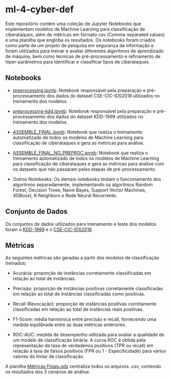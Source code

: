 # ml-4-cyber-def

Este repositório contém uma coleção de Jupyter Notebooks que implementam modelos de Machine Learning para classificação de ciberataques, além de métricas em formato csv (Comma-separated values) e uma planilha que engloba os resultados. Os notebooks foram criados como parte de um projeto de pesquisa em segurança da informação e foram utilizados para treinar e avaliar diferentes algoritmos de aprendizado de máquina, bem como técnicas de pré-processamento e refinamento de hiper-parâmetros para identificar e classificar tipos de ciberataques.

## Notebooks

- [preprocessing.ipynb](Programas/preprocessing.ipynb): Notebook responsável pela preparação e pré-processamento dos dados do dataset CSE-CIC-IDS2018 utilizados no treinamento dos modelos.

- [preprocessing-kdd.ipynb](Programas/preprocessing-kdd.ipynb): Notebook responsável pela preparação e pré-processamento dos dados do dataset KDD-1999 utilizados no treinamento dos modelos.

- [ASSEMBLE_FINAL.ipynb](Programas/ASSEMBLE_FINAL.ipynb): Notebook que realiza o treinamento automatizado de todos os modelos de Machine Learning para classificação de ciberataques e gera as métricas para análise.

- [ASSEMBLE_FINAL_NO_PREPROC.ipynb](Programas/ASSEMBLE_FINAL_NO_PREPROC.ipynb): Notebook que realiza o treinamento automatizado de todos os modelos de Machine Learning para classificação de ciberataques e gera as métricas para análise com os datasets que não passaram pelas etapas de pré-processamento.

- Outros Notebooks: Os demais notebooks testam o funcionamento dos algoritmos separadamente, implementando os algoritmos Random Forest, Decision Treee, Naive Bayes, Support Vector Machines, XGBoost, K-Neighbors e Rede Neural Recorrente.

## Conjunto de Dados

Os conjuntos de dados utilizados para treinamento e teste dos modelos foram o [KDD-1999](https://kdd.org/kdd-cup/view/kdd-cup-1999) e o [CSE-CIC-IDS2018](https://registry.opendata.aws/cse-cic-ids2018).

## Métricas

As seguintes métricas são geradas a partir dos modelos de classificação treinados:

- Acurácia: proporção de instâncias corretamente classificadas em relação ao total de instâncias.

- Precisão: proporção de instâncias positivas corretamente classificadas em relação ao total de instâncias classificadas como positivas.

- Recall (Revocação): proporção de instâncias positivas corretamente classificadas em relação ao total de instâncias reais positivas.

- F1-Score: média harmônica entre precisão e recall, fornecendo uma medida equilibrada entre as duas métricas anteriores.

- ROC-AUC: medida de desempenho utilizada para avaliar a qualidade de um modelo de classificação binária. A curva ROC é obtida pela representação da taxa de verdadeiros positivos (TPR ou recall) em relação à taxa de falsos positivos (FPR ou 1 - Especificidade) para vários valores do limiar de classificação.

A planilha [Métricas Finais.ods](Métricas/Métricas%20Finais.ods) centraliza todos os arquivos .csv, contendo os resultados dos 3 cenários de análise. 

